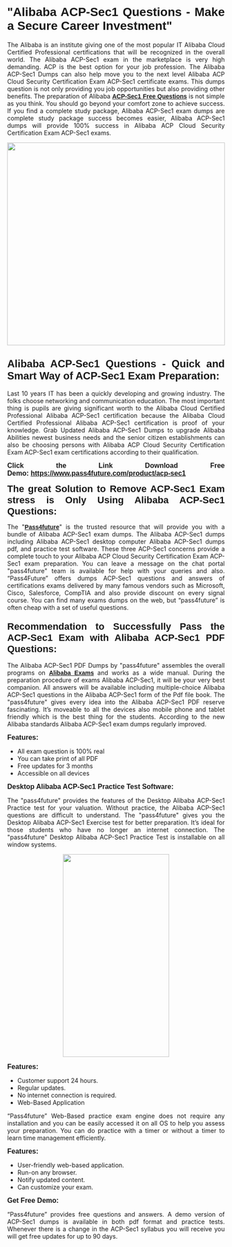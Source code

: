 
<h1 style="text-align: justify;"><span style="font-family:Tahoma,Geneva,sans-serif;"><strong>"Alibaba ACP-Sec1 Questions - Make a Secure Career Investment"</strong></span></h1>

<p style="text-align: justify;">The Alibaba is an institute giving one of the most popular IT Alibaba Cloud Certified Professional certifications that will be recognized in the overall world. The Alibaba ACP-Sec1 exam in the marketplace is very high demanding. ACP is the best option for your job profession. The Alibaba ACP-Sec1 Dumps can also help move you to the next level Alibaba ACP Cloud Security Certification Exam ACP-Sec1 certificate exams. This dumps question is not only providing you job opportunities but also providing other benefits. The preparation of Alibaba <span style="font-family:Tahoma,Geneva,sans-serif;"><strong><a href="https://www.pass4future.com/questions/alibaba/acp-sec1">ACP-Sec1 Free Questions</a></strong></span> is not simple as you think. You should go beyond your comfort zone to achieve success. If you find a complete study package, Alibaba ACP-Sec1 exam dumps are complete study package success becomes easier, Alibaba ACP-Sec1 dumps will provide 100% success in Alibaba ACP Cloud Security Certification Exam ACP-Sec1 exams.</p>

<p style="text-align: justify;"><a href="https://www.pass4future.com/product/acp-sec1"><img alt="" src="https://lh3.googleusercontent.com/pw/AM-JKLVhEO4I138wJzOepD3laGU-R1M7eT-OTYdow6pCESip26lSeaxxzS9BVWUKuzj1e3L_MoxCfVgBEvV8ODwl1LGzlZbt6HJm3NXXplPwnYiBfuYM_eQCcVVRMaAwHdsl3AhHOZS-up7mzwmd4i4EpEGq=w1112-h625-no?authuser=0" style="width: 100%; height: 470px;" /></a></p>

<h2 style="text-align: justify;"><span style="font-size:24px;"><strong><span style="font-family:Tahoma,Geneva,sans-serif;">Alibaba ACP-Sec1 Questions - Quick and Smart Way of ACP-Sec1 Exam Preparation:</span></strong></span></h2>

<p style="text-align: justify;">Last 10 years IT has been a quickly developing and growing industry. The folks choose networking and communication education. The most important thing is pupils are giving significant worth to the Alibaba Cloud Certified Professional Alibaba ACP-Sec1 certification because the Alibaba Cloud Certified Professional Alibaba ACP-Sec1 certification is proof of your knowledge. Grab Updated Alibaba ACP-Sec1 Dumps to upgrade Alibaba Abilities newest business needs and the senior citizen establishments can also be choosing persons with Alibaba ACP Cloud Security Certification Exam ACP-Sec1 exam certifications according to their qualification.</p>

<p style="text-align: justify;"><strong><span style="font-family:Lucida Sans Unicode,Lucida Grande,sans-serif;"><span style="font-size:16px;">Click the Link Download Free Demo: <a href="https://www.pass4future.com/product/acp-sec1">https://www.pass4future.com/product/acp-sec1</a></span></span></strong></p>

<p style="text-align: justify;"><strong><span style="font-size:22px;"><span style="font-family:Tahoma,Geneva,sans-serif;">The great Solution to Remove ACP-Sec1 Exam stress is Only Using Alibaba ACP-Sec1 Questions:</span></span></strong></p>

<p style="text-align: justify;">The "<span style="font-family:Lucida Sans Unicode,Lucida Grande,sans-serif;"><a href="https://www.pass4future.com/"><strong>Pass4future</strong></a></span>" is the trusted resource that will provide you with a bundle of Alibaba ACP-Sec1 exam dumps. The Alibaba ACP-Sec1 dumps including Alibaba ACP-Sec1 desktop computer Alibaba ACP-Sec1 dumps pdf, and practice test software. These three ACP-Sec1 concerns provide a complete touch to your Alibaba ACP Cloud Security Certification Exam ACP-Sec1 exam preparation. You can leave a message on the chat portal "pass4future" team is available for help with your queries and also. “Pass4Future” offers dumps ACP-Sec1 questions and answers of certifications exams delivered by many famous vendors such as Microsoft, Cisco, Salesforce, CompTIA and also provide discount on every signal course. You can find many exams dumps on the web, but “pass4future” is often cheap with a set of useful questions.</p>

<h3 style="text-align: justify;"><span style="font-size:22px;"><strong><span style="font-family:Tahoma,Geneva,sans-serif;">Recommendation to Successfully Pass the ACP-Sec1 Exam with Alibaba ACP-Sec1 PDF Questions:</span></strong></span></h3>

<p style="text-align: justify;">The Alibaba ACP-Sec1 PDF Dumps by "pass4future" assembles the overall programs on <span style="font-family:Lucida Sans Unicode,Lucida Grande,sans-serif;"><strong><a href="https://www.pass4future.com/alibaba">Alibaba Exams</a></strong></span> and works as a wide manual. During the preparation procedure of exams Alibaba ACP-Sec1, it will be your very best companion. All answers will be available including multiple-choice Alibaba ACP-Sec1 questions in the Alibaba ACP-Sec1 form of the Pdf file book. The "pass4future" gives every idea into the Alibaba ACP-Sec1 PDF reserve fascinating. It’s moveable to all the devices also mobile phone and tablet friendly which is the best thing for the students. According to the new Alibaba standards Alibaba ACP-Sec1 exam dumps regularly improved.</p>

<p style="text-align: justify;"><span style="font-family:Lucida Sans Unicode,Lucida Grande,sans-serif;"><span style="font-size:16px;"><strong>Features:</strong></span></span></p>

<ul>
	<li style="text-align: justify;">All exam question is 100% real</li>
	<li style="text-align: justify;">You can take print of all PDF</li>
	<li style="text-align: justify;">Free updates for 3 months </li>
	<li style="text-align: justify;">Accessible on all devices</li>
</ul>

<p style="text-align: justify;"><span style="font-family:Tahoma,Geneva,sans-serif;"><span style="font-size:16px;"><strong>Desktop Alibaba ACP-Sec1 Practice Test Software:</strong></span></span></p>

<p style="text-align: justify;">The "pass4future" provides the features of the Desktop Alibaba ACP-Sec1 Practice test for your valuation. Without practice, the Alibaba ACP-Sec1 questions are difficult to understand. The "pass4future" gives you the Desktop Alibaba ACP-Sec1 Exercise test for better preparation. It’s ideal for those students who have no longer an internet connection. The "pass4future" Desktop Alibaba ACP-Sec1 Practice Test is installable on all window systems.</p>

<p style="text-align: center;"><a href="https://www.pass4future.com/product/acp-sec1"><img alt="" src="https://lh3.googleusercontent.com/pw/AM-JKLV3yUm3jiqqIo1xIsj1VJ_UeysYexQY-pRYO0rIFl3vg11QZioN-gzffpw2AfKqFynWuvoXOreWrWS0swpr4xmOSWfwII2jvatteuqrfxiWGFBSHPiZUCoi33jqeymK5dmu-0enyX6tayRCAMHw05jv=s625-no?authuser=0" style="width: 70%; height: 470px;" /></a></p>

<p style="text-align: justify;"><span style="font-size:16px;"><span style="font-family:Lucida Sans Unicode,Lucida Grande,sans-serif;"><strong>Features:</strong></span></span></p>

<ul>
	<li style="text-align: justify;">Customer support 24 hours. </li>
	<li style="text-align: justify;">Regular updates. </li>
	<li style="text-align: justify;">No internet connection is required.</li>
	<li style="text-align: justify;">Web-Based Application</li>
</ul>

<p style="text-align: justify;">“Pass4future” Web-Based practice exam engine does not require any installation and you can be easily accessed it on all OS to help you assess your preparation. You can do practice with a timer or without a timer to learn time management efficiently.</p>

<p style="text-align: justify;"><strong><span style="font-size:16px;"><span style="font-family:Lucida Sans Unicode,Lucida Grande,sans-serif;">Features:</span></span></strong></p>

<ul>
	<li style="text-align: justify;">User-friendly web-based application.</li>
	<li style="text-align: justify;">Run-on any browser. </li>
	<li style="text-align: justify;">Notify updated content.</li>
	<li style="text-align: justify;">Can customize your exam.</li>
</ul>

<p style="text-align: justify;"><span style="font-size:16px;"><span style="font-family:Lucida Sans Unicode,Lucida Grande,sans-serif;"><strong>Get Free Demo:</strong></span></span></p>

<p style="text-align: justify;">“Pass4future” provides free questions and answers. A demo version of ACP-Sec1 dumps is available in both pdf format and practice tests. Whenever there is a change in the ACP-Sec1 syllabus you will receive you will get free updates for up to 90 days. </p>
